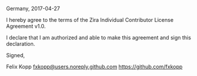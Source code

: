 Germany, 2017-04-27

I hereby agree to the terms of the Zira Individual Contributor License Agreement v1.0.

I declare that I am authorized and able to make this agreement and sign this declaration.

Signed,

Felix Kopp fxkopp@users.noreply.github.com https://github.com/fxkopp
